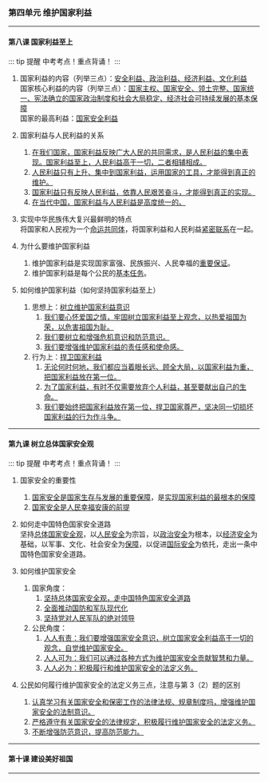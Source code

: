 ### 第四单元 维护国家利益

---

#### 第八课 国家利益至上

::: tip 提醒
中考考点！重点背诵！
:::

1. 国家利益的内容（列举三点）：<u>安全利益、政治利益、经济利益、文化利益</u><br>
   国家核心利益的内容（列举三点）：<u>国家主权、国家安全、领土完整、国家统一、宪法确立的国家政治制度和社会大局稳定、经济社会可持续发展的基本保障</u><br>
   国家的最高利益：<u>国家安全利益</u>

2. 国家利益与人民利益的关系

    1. <u>在我们国家，国家利益反映广大人民的共同需求，是人民利益的集中表现。国家利益至上，人民利益高于一切，二者相辅相成。</u>
    2. <u>人民利益只有上升、集中到国家利益，运用国家的工具，才能得到真正的维护。</u>
    3. <u>国家利益只有反映人民利益，依靠人民艰苦奋斗，才能得到真正的实现。</u>
    4. <u>在当代中国，国家利益与人民利益是高度统一的。</u>

3. 实现中华民族伟大复兴最鲜明的特点<br>
   将国家和人民视为一个<u>命运共同体</u>，将国家利益和人民利益<u>紧密联系</u>在一起。

4. 为什么要维护国家利益

    1. 维护国家利益是实现国家富强、民族振兴、人民幸福的<u>重要保证</u>。
    2. 维护国家利益是每个公民的<u>基本任务</u>。

5. 如何维护国家利益（如何坚持国家利益至上）
    1. 思想上：<u>树立维护国家利益意识</u>
        1. <u>我们要心怀爱国之情，牢固树立国家利益至上观念，以热爱祖国为荣，以危害祖国为耻。</u>
        2. <u>我们要树立和增强危机意识和防范意识。</u>
        3. <u>我们要增强维护国家利益的责任感和使命感。</u>
    2. 行为上：<u>捍卫国家利益</u>
        1. <u>无论何时何地，我们都应当着眼长远、顾全大局，以国家利益为重，把国家利益放在第一位。</u>
        2. <u>为了国家利益，有时不仅需要放弃个人利益，甚至要献出自己的生命。</u>
        3. <u>我们要始终把国家利益放在第一位，捍卫国家尊严，坚决同一切损坏国家利益的行为作斗争。</u>

---

#### 第九课 树立总体国家安全观

::: tip 提醒
中考考点！重点背诵！
:::

1. 国家安全的重要性

    1. <u>国家安全是国家生存与发展的重要保障</u>，是<u>实现国家利益的最根本的保障</u>
    2. <u>国家安全是人民幸福安康的前提</u>

2. 如何走中国特色国家安全道路<br>
   坚持<u>总体国家安全观</u>，以<u>人民安全</u>为宗旨，以<u>政治安全</u>为根本，以<u>经济安全</u>为基础，以军事、文化、社会安全为<u>保障</u>，以促进<u>国际安全</u>为依托，走出一条中国特色国家安全道路。

3. 如何维护国家安全

    1. 国家角度：
        1. <u>坚持总体国家安全观，走中国特色国家安全道路</u>
        2. <u>全面推动国防和军队现代化</u>
        3. <u>坚持党对人民军队的绝对领导</u>
    2. 公民角度：
        1. <u>人人有责：我们要增强国家安全意识，树立国家安全利益高于一切的观念，自觉维护国家安全。</u>
        2. <u>人人可为：我们可以通过各种方式为维护国家安全贡献智慧和力量。</u>
        3. <u>人人必为：积极履行和维护国家安全的法定义务。</u>

4. 公民如何履行维护国家安全的法定义务三点，注意与第 3（2）题的区别
    1. <u>认真学习有关国家安全和保密工作的法律法规、规章制度吗，增强维护国家安全的法制意识。</u>
    2. <u>严格遵守有关国家安全的法律规定，积极履行维护国家安全的法定义务。</u>
    3. <u>不断增强防范意识，提高防范能力。</u>

---

#### 第十课 建设美好祖国

---
